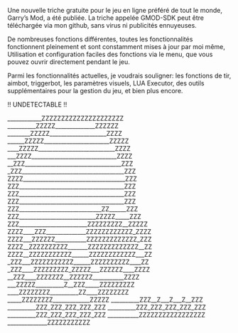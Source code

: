 Une nouvelle triche gratuite pour le jeu en ligne préféré de tout le monde, Garry’s Mod, a été publiée. La triche appelée GMOD-SDK peut être téléchargée via mon github, sans virus ni publicités ennuyeuses.

De nombreuses fonctions différentes, toutes les fonctionnalités fonctionnent pleinement et sont constamment mises à jour par moi même, Utilisation et configuration faciles des fonctions via le menu, que vous pouvez ouvrir directement pendant le jeu.

Parmi les fonctionnalités actuelles, je voudrais souligner: les fonctions de tir, aimbot, triggerbot, les paramètres visuels, LUA Executor, des outils supplémentaires pour la gestion du jeu, et bien plus encore.

!! UNDETECTABLE !!

____________ZZZZZZZZZZZZZZZZZZZZZ 
__________ZZZZZ______________ZZZZZZ 
________ZZZZZ____________________ZZZZ 
______ZZZZZ_______________________ZZZZZ 
____ZZZZZ___________________________ZZZZ 
___ZZZZ______________________________ZZZZ 
__ZZZ__________________________________ZZZ 
_ZZZ____________________________________ZZZ 
ZZZZ____________________________________ZZZ 
ZZZ_____________________________________ZZZ 
ZZZ_____________________________________ZZZ 
ZZZ_____________________________________ZZZ 
ZZZ_____________________________ZZ______ZZZ 
ZZZ___________________________ZZZZZ_____ZZZ 
ZZZ________________________ZZZZZZZZZ__ZZZZZ 
ZZZZ____ZZZ______________ZZZZZZZZZZZZ_ZZZZ 
ZZZZ___ZZZZZZ___________ZZZZZZZZZZZZZ_ZZZ 
ZZZZ__ZZZZZZZZZZ_______ZZZZZZZZZZZZZ__ZZ 
ZZZZ__ZZZZZZZZZZZ______ZZZZZZZZZZZZ___ZZ 
_ZZZ___ZZZZZZZZZZZ______ZZZZZZZZZZ____ZZ 
_ZZZ____ZZZZZZZZZ_ZZZZZ___ZZZZZZ____ZZZZ 
__ZZZ____ZZZZZZZ__ZZZZZZ___________ZZZZ 
___ZZZZZ__________Z__ZZZ_____ZZZZZZZZZ 
____ZZZZZZZZ__________ZZ____ZZZZZZZZ 
_____ZZZZZZZZ_____________ZZZZZ 
__________ZZZ__Z___Z___Z__ZZZ 
__________ZZZ_ZZZ_ZZZ_ZZZ_ZZZ 
__________ZZZ_ZZZ_ZZZ_ZZZ_ZZZ 
__________ZZZ_ZZZ_ZZZ_ZZZ_ZZZ 
___________ZZZZZZZZZZZZZZZZZ 
______________ZZZZZZZZZZZ   
